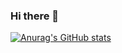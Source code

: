 ### Hi there 👋

[![Anurag's GitHub stats](https://github-readme-stats.vercel.app/api?username=haoyu-zc?hide=stars)](https://github.com/haoyu-ac/github-readme-stats)

<!--
**haoyu-zc/haoyu-zc** is a ✨ _special_ ✨ repository because its `README.md` (this file) appears on your GitHub profile.

Here are some ideas to get you started:

- 🔭 I’m currently working on ...
- 🌱 I’m currently learning ...
- 👯 I’m looking to collaborate on ...
- 🤔 I’m looking for help with ...
- 💬 Ask me about ...
- 📫 How to reach me: ...
- 😄 Pronouns: ...
- ⚡ Fun fact: ...
-->
